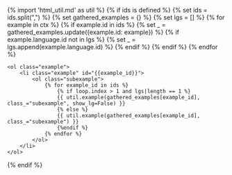 {% import 'html_util.md' as util %}
{% if ids is defined %}
    {% set ids = ids.split(",") %}
    {% set gathered_examples = {} %}
    {% set lgs = [] %}
    {% for example in ctx %}
        {% if example.id in ids %}
            {% set _ = gathered_examples.update({example.id: example}) %}
            {% if example.language.id not in lgs %}
                {% set _ = lgs.append(example.language.id) %}
            {% endif %}
        {% endif %}
    {% endfor %}
```{=html}
<ol class="example">
    <li class="example" id="{{example_id}}">
        <ol class="subexample">
            {% for example_id in ids %}
                {% if loop.index > 1 and lgs|length == 1 %}
                {{ util.example(gathered_examples[example_id], class_="subexample", show_lg=False) }}                
                {% else %}
                {{ util.example(gathered_examples[example_id], class_="subexample") }}
                {%endif %}
            {% endfor %}
        </ol>
    </li>
</ol>
```
{% endif %}
